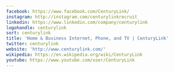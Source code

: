 ```yaml
---
facebook: https://www.facebook.com/CenturyLink/
instagram: http://instagram.com/centurylinkrecruit
linkedin: https://www.linkedin.com/company/centurylink
logohandle: centurylink
sort: centurylink
title: 'Home & Business Internet, Phone, and TV | CenturyLink'
twitter: centurylink
website: 'http://www.centurylink.com/'
wikipedia: https://en.wikipedia.org/wiki/CenturyLink
youtube: https://www.youtube.com/user/CenturyLink
---
```


